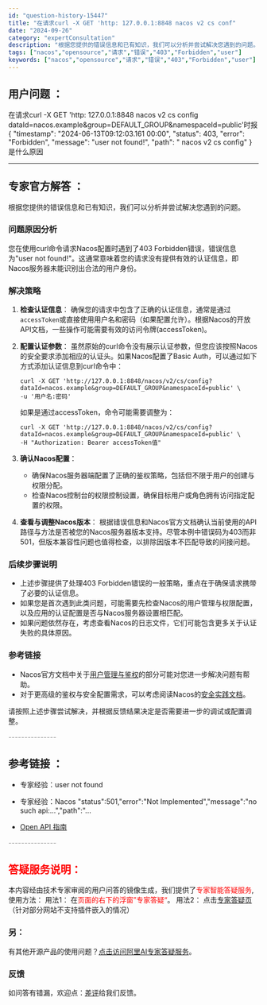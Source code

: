 ```yaml
---
id: "question-history-15447"
title: "在请求curl -X GET 'http: 127.0.0.1:8848 nacos v2 cs conf"
date: "2024-09-26"
category: "expertConsultation"
description: "根据您提供的错误信息和已有知识，我们可以分析并尝试解决您遇到的问题。### 问题原因分析您在使用curl命令请求Nacos配置时遇到了403 Forbidden错误，错误信息为user not found!。这通常意味着您的请求没有提供有效的认证信息，即Nacos服务器未能识别出合法的用户身份。##"
tags: ["nacos","opensource","请求","错误","403","Forbidden","user"]
keywords: ["nacos","opensource","请求","错误","403","Forbidden","user"]
---
```


## 用户问题 ： 
 在请求curl -X GET 'http: 127.0.0.1:8848 nacos v2 cs config dataId=nacos.example&group=DEFAULT_GROUP&namespaceId=public'时报{ "timestamp": "2024-06-13T09:12:03.161 00:00", "status": 403, "error": "Forbidden", "message": "user not found!", "path": " nacos v2 cs config" }是什么原因  

---------------
## 专家官方解答 ：

根据您提供的错误信息和已有知识，我们可以分析并尝试解决您遇到的问题。

### 问题原因分析
您在使用curl命令请求Nacos配置时遇到了403 Forbidden错误，错误信息为"user not found!"。这通常意味着您的请求没有提供有效的认证信息，即Nacos服务器未能识别出合法的用户身份。

### 解决策略
1. **检查认证信息**：
   确保您的请求中包含了正确的认证信息，通常是通过`accessToken`或直接使用用户名和密码（如果配置允许）。根据Nacos的开放API文档，一些操作可能需要有效的访问令牌(accessToken)。

2. **配置认证参数**：
   虽然原始的curl命令没有展示认证参数，但您应该按照Nacos的安全要求添加相应的认证头。如果Nacos配置了Basic Auth，可以通过如下方式添加认证信息到curl命令中：
   ```shell
   curl -X GET 'http://127.0.0.1:8848/nacos/v2/cs/config?dataId=nacos.example&group=DEFAULT_GROUP&namespaceId=public' \
   -u '用户名:密码'
   ```
   如果是通过accessToken，命令可能需要调整为：
   ```shell
   curl -X GET 'http://127.0.0.1:8848/nacos/v2/cs/config?dataId=nacos.example&group=DEFAULT_GROUP&namespaceId=public' \
   -H "Authorization: Bearer accessToken值"
   ```

3. **确认Nacos配置**：
   - 确保Nacos服务器端配置了正确的鉴权策略，包括但不限于用户的创建与权限分配。
   - 检查Nacos控制台的权限控制设置，确保目标用户或角色拥有访问指定配置的权限。

4. **查看与调整Nacos版本**：
   根据错误信息和Nacos官方文档确认当前使用的API路径与方法是否被您的Nacos服务器版本支持。尽管本例中错误码为403而非501，但版本兼容性问题也值得检查，以排除因版本不匹配导致的间接问题。

### 后续步骤说明
- 上述步骤提供了处理403 Forbidden错误的一般策略，重点在于确保请求携带了必要的认证信息。
- 如果您是首次遇到此类问题，可能需要先检查Nacos的用户管理与权限配置，以及应用的认证配置是否与Nacos服务器设置相匹配。
- 如果问题依然存在，考虑查看Nacos的日志文件，它们可能包含更多关于认证失败的具体原因。

### 参考链接
- Nacos官方文档中关于[用户管理与鉴权](https://nacos.io/zh-cn/docs/auth.html)的部分可能对您进一步解决问题有帮助。
- 对于更高级的鉴权与安全配置需求，可以考虑阅读Nacos的[安全实践文档](https://nacos.io/zh-cn/docs/security-practice.html)。

请按照上述步骤尝试解决，并根据反馈结果决定是否需要进一步的调试或配置调整。


<font color="#949494">---------------</font> 


## 参考链接 ：

* 专家经验：user not found 
 
 * 专家经验：Nacos "status":501,"error":"Not Implemented","message":"no such api:...","path":"... 
 
 * [Open API 指南](https://nacos.io/docs/latest/guide/user/open-api)


 <font color="#949494">---------------</font> 
 


## <font color="#FF0000">答疑服务说明：</font> 

本内容经由技术专家审阅的用户问答的镜像生成，我们提供了<font color="#FF0000">专家智能答疑服务</font>,使用方法：
用法1： 在<font color="#FF0000">页面的右下的浮窗”专家答疑“</font>。
用法2： 点击[专家答疑页](https://answer.opensource.alibaba.com/docs/intro)（针对部分网站不支持插件嵌入的情况）
### 另：


有其他开源产品的使用问题？[点击访问阿里AI专家答疑服务](https://answer.opensource.alibaba.com/docs/intro)。
### 反馈
如问答有错漏，欢迎点：[差评](https://ai.nacos.io/user/feedbackByEnhancerGradePOJOID?enhancerGradePOJOId=15517)给我们反馈。
